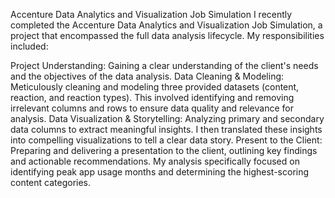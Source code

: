 Accenture Data Analytics and Visualization Job Simulation
I recently completed the Accenture Data Analytics and Visualization Job Simulation, a project that encompassed the full data analysis lifecycle. My responsibilities included:

Project Understanding: Gaining a clear understanding of the client's needs and the objectives of the data analysis.
Data Cleaning & Modeling: Meticulously cleaning and modeling three provided datasets (content, reaction, and reaction types). This involved identifying and removing irrelevant columns and rows to ensure data quality and relevance for analysis.
Data Visualization & Storytelling: Analyzing primary and secondary data columns to extract meaningful insights. I then translated these insights into compelling visualizations to tell a clear data story.
Present to the Client: Preparing and delivering a presentation to the client, outlining key findings and actionable recommendations. My analysis specifically focused on identifying peak app usage months and determining the highest-scoring content categories.
